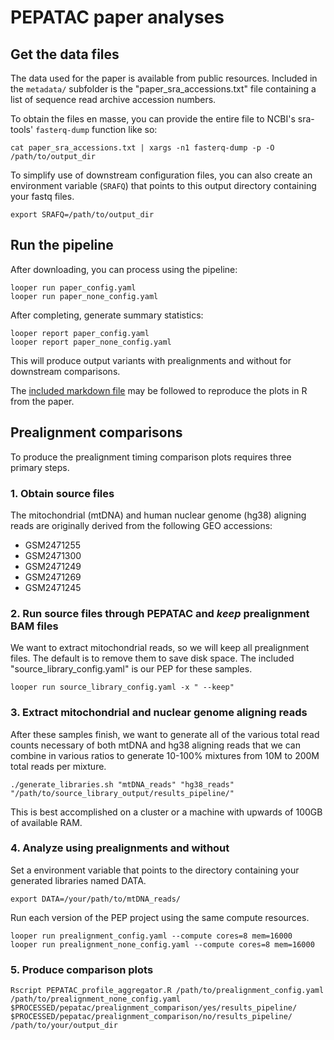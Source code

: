 # PEPATAC paper analyses

## Get the data files

The data used for the paper is available from public resources. Included in the `metadata/` subfolder is the 
"paper_sra_accessions.txt" file containing a list of sequence read archive accession numbers.

To obtain the files en masse, you can provide the entire file to NCBI's sra-tools' `fasterq-dump` function like so:
```
cat paper_sra_accessions.txt | xargs -n1 fasterq-dump -p -O /path/to/output_dir
```

To simplify use of downstream configuration files, you can also create an environment variable (`SRAFQ`) that points to this output directory containing your fastq files.

```
export SRAFQ=/path/to/output_dir
```

## Run the pipeline

After downloading, you can process using the pipeline:
```
looper run paper_config.yaml
looper run paper_none_config.yaml
```

After completing, generate summary statistics:
```
looper report paper_config.yaml
looper report paper_none_config.yaml
```

This will produce output variants with prealignments and without for downstream comparisons.

The [included markdown file](src/PEPATAC_paper_plots.md) may be followed to reproduce the plots in R from the paper.

## Prealignment comparisons
To produce the prealignment timing comparison plots requires three primary steps.

### 1. Obtain source files

The mitochondrial (mtDNA) and human nuclear genome (hg38) aligning reads are originally derived from the following GEO accessions:
 - GSM2471255
 - GSM2471300
 - GSM2471249
 - GSM2471269
 - GSM2471245

### 2. Run source files through PEPATAC and *keep* prealignment BAM files

We want to extract mitochondrial reads, so we will keep all prealignment files. The default is to remove them to save disk space.  The included "source_library_config.yaml" is our PEP for these samples.

```
looper run source_library_config.yaml -x " --keep"
```

### 3. Extract mitochondrial and nuclear genome aligning reads

After these samples finish, we want to generate all of the various total read counts necessary of both mtDNA and hg38 aligning reads that we can combine in various ratios to generate 10-100% mixtures from 10M to 200M total reads per mixture.

`./generate_libraries.sh "mtDNA_reads" "hg38_reads" "/path/to/source_library_output/results_pipeline/"`

This is best accomplished on a cluster or a machine with upwards of 100GB of available RAM.

### 4. Analyze using prealignments and without

Set a environment variable that points to the directory containing your generated libraries named DATA.

`export DATA=/your/path/to/mtDNA_reads/`

Run each version of the PEP project using the same compute resources.

```
looper run prealignment_config.yaml --compute cores=8 mem=16000
looper run prealignment_none_config.yaml --compute cores=8 mem=16000
```

### 5. Produce comparison plots

```
Rscript PEPATAC_profile_aggregator.R /path/to/prealignment_config.yaml /path/to/prealignment_none_config.yaml $PROCESSED/pepatac/prealignment_comparison/yes/results_pipeline/ $PROCESSED/pepatac/prealignment_comparison/no/results_pipeline/ /path/to/your/output_dir
```